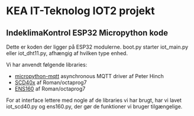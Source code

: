 # KEA IT-Teknolog IOT2 projekt
## IndeklimaKontrol ESP32 Micropython kode

Dette er koden der ligger på ESP32 modulerne.
boot.py starter iot_main.py eller iot_dht11.py, afhængig af hvilken type enhed.

Vi har anvendt følgende libraries:
* [micropython-mqtt](https://github.com/peterhinch/micropython-mqtt/) asynchronous MQTT driver af Peter Hinch
* [SCD40x](https://github.com/octaprog7/SCD4x) af Roman/octaprog7
* [ENS160](https://github.com/octaprog7/ens160) af Roman/octaprog7  

For at interface lettere med nogle af de libraries vi har brugt, har vi lavet iot_scd40.py og ens160.py, der gør de funktioner vi bruger tilgængelige.